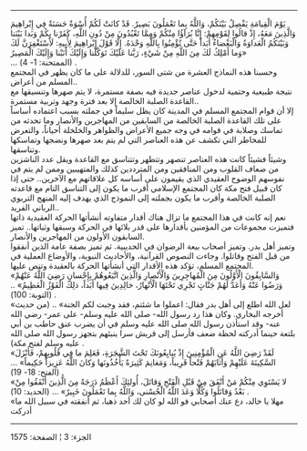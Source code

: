 ------------------------------------------------------------------------

يَوْمَ الْقِيامَةِ يَفْصِلُ بَيْنَكُمْ، وَاللَّهُ بِما تَعْمَلُونَ بَصِيرٌ. قَدْ كانَتْ لَكُمْ أُسْوَةٌ حَسَنَةٌ فِي
إِبْراهِيمَ وَالَّذِينَ مَعَهُ، إِذْ قالُوا لِقَوْمِهِمْ: إِنَّا بُرَآؤُا مِنْكُمْ وَمِمَّا تَعْبُدُونَ مِنْ دُونِ
اللَّهِ، كَفَرْنا بِكُمْ وَبَدا بَيْنَنا وَبَيْنَكُمُ الْعَداوَةُ وَالْبَغْضاءُ أَبَداً حَتَّى تُؤْمِنُوا بِاللَّهِ
وَحْدَهُ. إِلَّا قَوْلَ إِبْراهِيمَ لِأَبِيهِ: لَأَسْتَغْفِرَنَّ لَكَ وَما أَمْلِكُ لَكَ مِنَ اللَّهِ مِنْ شَيْءٍ،
رَبَّنا عَلَيْكَ تَوَكَّلْنا وَإِلَيْكَ أَنَبْنا وَإِلَيْكَ الْمَصِيرُ»  
... (الممتحنة: 1- 4) .  
وحسبنا هذه النماذج العشرة من شتى السور، للدلالة على ما كان يظهر في
المجتمع المسلم من أعراض..  
نتيجة طبيعية وحتمية لدخول عناصر جديدة فيه بصفة مستمرة، لا يتم صهرها
وتنسيقها مع القاعدة الصلبة الخالصة إلا بعد فترة وجهد وتربية مستمرة..  
إلا أن قوام المجتمع المسلم في المدينة كان يظل سليماً في جملته بسبب
اعتماده أساساً على تلك القاعدة الصلبة الخالصة من السابقين من المهاجرين
والأنصار وما تحدثه من تماسك وصلابة في قوامه في وجه جميع الأعراض والظواهر
والخلخلة أحياناً، والتعرض للمخاطر التي تكشف عن هذه العناصر التي لم يتم
بعد صهرها ونضجها وتماسكها وتناسقها.  
وشيئاً فشيئاً كانت هذه العناصر تنصهر وتتطهر وتتناسق مع القاعدة ويقل عدد
الناشزين من ضعاف القلوب ومن المنافقين ومن المترددين كذلك والمتهيبين وممن
لم يتم في نفوسهم الوضوح العقيدي الذي يقيمون على أساسه كل علاقاتهم مع
الآخرين.. حتى إذا كان قبيل فتح مكة كان المجتمع الإسلامي أقرب ما يكون إلى
التناسق التام مع قاعدته الصلبة الخالصة وأقرب ما يكون بجملته إلى النموذج
الذي يهدف إليه المنهج التربوي الرباني الفريد..  
نعم إنه كانت في هذا المجتمع ما تزال هناك أقدار متفاوته أنشأتها الحركة
العقيدية ذاتها فتميزت مجموعات من المؤمنين بأقدارها على قدر بلائها في
الحركة وسبقها وثباتها.. تميز السابقون الأولون من المهاجرين والأنصار.  
وتميز أهل بدر. وتميز أصحاب بيعة الرضوان في الحديبية. ثم تميز بصفة عامة
الذين أنفقوا من قبل الفتح وقاتلوا. وجاءت النصوص القرآنية، والأحاديث
النبوية، والأوضاع العملية في المجتمع المسلم، تؤكد هذه الأقدار التي
أنشأتها الحركة بالعقيدة وتنص عليها.  
«وَالسَّابِقُونَ الْأَوَّلُونَ مِنَ الْمُهاجِرِينَ وَالْأَنْصارِ وَالَّذِينَ اتَّبَعُوهُمْ بِإِحْسانٍ رَضِيَ اللَّهُ
عَنْهُمْ وَرَضُوا عَنْهُ وَأَعَدَّ لَهُمْ جَنَّاتٍ تَجْرِي تَحْتَهَا الْأَنْهارُ، خالِدِينَ فِيها أَبَداً، ذلِكَ
الْفَوْزُ الْعَظِيمُ» .. (التوبة: 100) .  
«لعل الله اطلع إلى أهل بدر فقال: اعملوا ما شئتم، فقد وجبت لكم الجنة» ..
(من حديث أخرجه البخاري. وكان هذا رد رسول الله- صلى الله عليه وسلم- على
عمر- رضي الله عنه- وقد استأذن رسول الله صلى الله عليه وسلم في أن يضرب
عنق حاطب بن أبي بلتعة حينما أدركته لحظة ضعف فأرسل إلى قريش سرا ينبئهم
بتجهز رسول الله صلى الله عليه وسلم لفتح مكة) .  
«لَقَدْ رَضِيَ اللَّهُ عَنِ الْمُؤْمِنِينَ إِذْ يُبايِعُونَكَ تَحْتَ الشَّجَرَةِ، فَعَلِمَ ما فِي قُلُوبِهِمْ،
فَأَنْزَلَ السَّكِينَةَ عَلَيْهِمْ وَأَثابَهُمْ فَتْحاً قَرِيباً، وَمَغانِمَ كَثِيرَةً يَأْخُذُونَها وَكانَ اللَّهُ
عَزِيزاً حَكِيماً» ... (الفتح: 18- 19) .  
«لا يَسْتَوِي مِنْكُمْ مَنْ أَنْفَقَ مِنْ قَبْلِ الْفَتْحِ وَقاتَلَ، أُولئِكَ أَعْظَمُ دَرَجَةً مِنَ الَّذِينَ
أَنْفَقُوا مِنْ بَعْدُ وَقاتَلُوا وَكُلًّا وَعَدَ اللَّهُ الْحُسْنى، وَاللَّهُ بِما تَعْمَلُونَ خَبِيرٌ» ...
(الحديد: 10) .  
«مهلا يا خالد، دع عنك أصحابي فو الله لو كان لك أحد ذهبا، ثم أنفقته في
سبيل الله ما أدركت

------------------------------------------------------------------------

الجزء: 3 ¦ الصفحة: 1575
